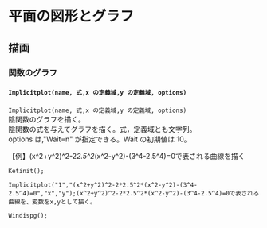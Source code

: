 # 平面の図形とグラフ  
## 描画  
### 関数のグラフ  
#### `Implicitplot(name, 式,x の定義域,y の定義域, options)`  
`Implicitplot(name, 式,x の定義域,y の定義域, options)`  
陰関数のグラフを描く。  
陰関数の式を与えてグラフを描く。式，定義域とも文字列。  
options は,"Wait=n" が指定できる。Wait の初期値は 10。  
<!-- "r","m"に関しては，オプションなしのとき  
1. データファイルがなければ，新しく作る  
1. データファイルが既にあればそれを読み込む  
"m"のとき，強制的にデータファイルを作り直す。  
"r" のとき，すでにあるデータファイルを読み込む。   -->  
  
【例】(x^2+y^2)^2-2*2.5^2*(x^2-y^2)-(3^4-2.5^4)=0で表される曲線を描く  
```  
Ketinit();  
  
Implicitplot("1","(x^2+y^2)^2-2*2.5^2*(x^2-y^2)-(3^4-2.5^4)=0","x","y");(x^2+y^2)^2-2*2.5^2*(x^2-y^2)-(3^4-2.5^4)=0で表される曲線を、変数をx,yとして描く。  
  
Windispg();  
```
